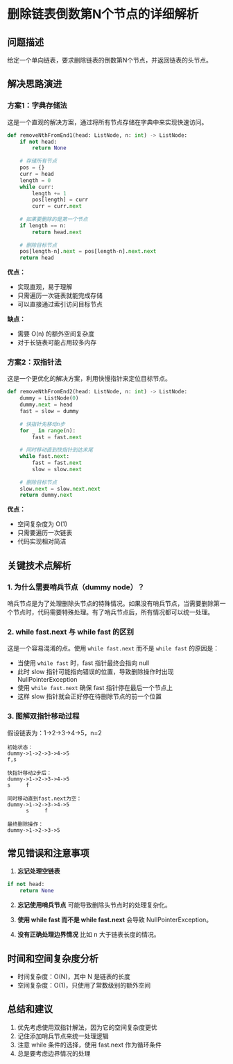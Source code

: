 # 删除链表倒数第N个节点的详细解析

## 问题描述
给定一个单向链表，要求删除链表的倒数第N个节点，并返回链表的头节点。

## 解决思路演进

### 方案1：字典存储法
这是一个直观的解决方案，通过将所有节点存储在字典中来实现快速访问。

```python
def removeNthFromEnd1(head: ListNode, n: int) -> ListNode:
    if not head:
        return None
        
    # 存储所有节点
    pos = {}
    curr = head
    length = 0
    while curr:
        length += 1
        pos[length] = curr
        curr = curr.next
    
    # 如果要删除的是第一个节点
    if length == n:
        return head.next
    
    # 删除目标节点
    pos[length-n].next = pos[length-n].next.next
    return head
```

**优点：**
- 实现直观，易于理解
- 只需遍历一次链表就能完成存储
- 可以直接通过索引访问目标节点

**缺点：**
- 需要 O(n) 的额外空间复杂度
- 对于长链表可能占用较多内存

### 方案2：双指针法
这是一个更优化的解决方案，利用快慢指针来定位目标节点。

```python
def removeNthFromEnd2(head: ListNode, n: int) -> ListNode:
    dummy = ListNode(0)
    dummy.next = head
    fast = slow = dummy
    
    # 快指针先移动n步
    for _ in range(n):
        fast = fast.next
    
    # 同时移动直到快指针到达末尾
    while fast.next:
        fast = fast.next
        slow = slow.next
    
    # 删除目标节点
    slow.next = slow.next.next
    return dummy.next
```

**优点：**
- 空间复杂度为 O(1)
- 只需要遍历一次链表
- 代码实现相对简洁

## 关键技术点解析

### 1. 为什么需要哨兵节点（dummy node）？
哨兵节点是为了处理删除头节点的特殊情况。如果没有哨兵节点，当需要删除第一个节点时，代码需要特殊处理。有了哨兵节点后，所有情况都可以统一处理。

### 2. while fast.next 与 while fast 的区别
这是一个容易混淆的点。使用 `while fast.next` 而不是 `while fast` 的原因是：
- 当使用 `while fast` 时，fast 指针最终会指向 null
- 此时 slow 指针可能指向错误的位置，导致删除操作时出现 NullPointerException
- 使用 `while fast.next` 确保 fast 指针停在最后一个节点上
- 这样 slow 指针就会正好停在待删除节点的前一个位置

### 3. 图解双指针移动过程
假设链表为：1->2->3->4->5，n=2

```
初始状态：
dummy->1->2->3->4->5
f,s

快指针移动2步后：
dummy->1->2->3->4->5
s     f

同时移动直到fast.next为空：
dummy->1->2->3->4->5
      s     f

最终删除操作：
dummy->1->2->3->5
```

## 常见错误和注意事项

1. **忘记处理空链表**
```python
if not head:
    return None
```

2. **忘记使用哨兵节点**
可能导致删除头节点时的处理复杂化。

3. **使用 while fast 而不是 while fast.next**
会导致 NullPointerException。

4. **没有正确处理边界情况**
比如 n 大于链表长度的情况。

## 时间和空间复杂度分析

- 时间复杂度：O(N)，其中 N 是链表的长度
- 空间复杂度：O(1)，只使用了常数级别的额外空间

## 总结和建议
1. 优先考虑使用双指针解法，因为它的空间复杂度更优
2. 记住添加哨兵节点来统一处理逻辑
3. 注意 while 条件的选择，使用 fast.next 作为循环条件
4. 总是要考虑边界情况的处理